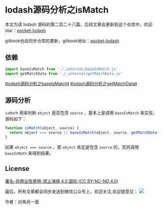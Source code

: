 # lodash源码分析之isMatch

本文为读 lodash 源码的第二百二十八篇，后续文章会更新到这个仓库中，欢迎 star：[pocket-lodash](https://github.com/yeyuqiudeng/pocket-lodash)

gitbook也会同步仓库的更新，gitbook地址：[pocket-lodash](https://www.gitbook.com/book/yeyuqiudeng/pocket-lodash/details)

## 依赖

```javascript
import baseIsMatch from './.internal/baseIsMatch.js'
import getMatchData from './.internal/getMatchData.js'
```

[《lodash源码分析之baseIsMatch》](internal/baseIsMatch.md)
[《lodash源码分析之getMatchData》](internal/getMatchData.md)

## 源码分析

`isMath` 用来判断 `object` 是否包含 `source` ，基本上是调用 `baseIsMatch` 来实现，源码如下：

```javascript
function isMatch(object, source) {
  return object === source || baseIsMatch(object, source, getMatchData(source))
}
```

如果 `object === source` ，那 `object` 肯定是包含 `source` 的，否则调用 `baseIsMath` 来得到结果。

## License

[署名-非商业性使用-禁止演绎 4.0 国际 (CC BY-NC-ND 4.0)](http://creativecommons.org/licenses/by-nc-nd/4.0/)

最后，所有文章都会同步发送到微信公众号上，欢迎关注,欢迎提意见：  ![](https://raw.githubusercontent.com/yeyuqiudeng/resource/master/images/qrcode_front-end-article.jpg) 

作者：对角另一面 